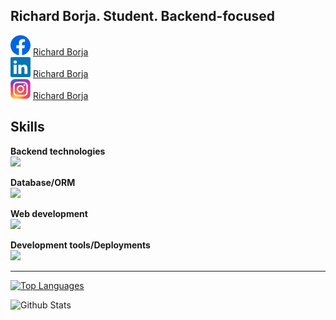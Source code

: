 ## Richard Borja. Student. Backend-focused

<div>
  <img src="https://raw.githubusercontent.com/CLorant/readme-social-icons/main/small/filled/facebook.svg" />
  <a href="https://www.facebook.com/retsbook">Richard Borja</a>
</div>
<div style={display: flex; align-items: center; gap: 1rem;}>
  <img src="https://raw.githubusercontent.com/CLorant/readme-social-icons/main/small/filled/linkedin.svg" />
  <a href="https://www.linkedin.com/in/richard-borja">Richard Borja</a>
</div>
<div style={display: flex; align-items: center; gap: 1rem;}>
  <img src="https://raw.githubusercontent.com/CLorant/readme-social-icons/main/small/filled/instagram.svg" />
  <a href="https://www.instagram.com/retstagramm">Richard Borja</a>
</div>

## Skills

**Backend technologies**
<br/>
<img src="https://skillicons.dev/icons?i=typescript,express,nestjs&theme=dark" />

**Database/ORM**
<br/>
<img src="https://skillicons.dev/icons?i=mysql,postgres,redis,sqlite,prisma,supabase&theme=dark" />

**Web development**
<br/>
<img src="https://skillicons.dev/icons?i=react,nextjs,bootstrap,figma,sass,tailwind&theme=dark" />

**Development tools/Deployments**
<br/>
<img src="https://skillicons.dev/icons?i=neovim,bash,vercel,docker,git,postman&theme=dark" />


---

[![Top Languages](https://github-readme-stats.vercel.app/api/top-langs/?username=retsaeiouu&show_icons=true&hide_border=true&langs_count=14&hide=lua&exclude_repo=Mongo&layout=compact)](https://github.com/retsaeiouu)

<img alt="Github Stats" src="https://github-readme-stats.vercel.app/api?username=retsaeiouu&exclude_repo=Mongo&show=reviews,prs_merged,prs_merged_percentage&show_icons=true&hide_border=true" />
